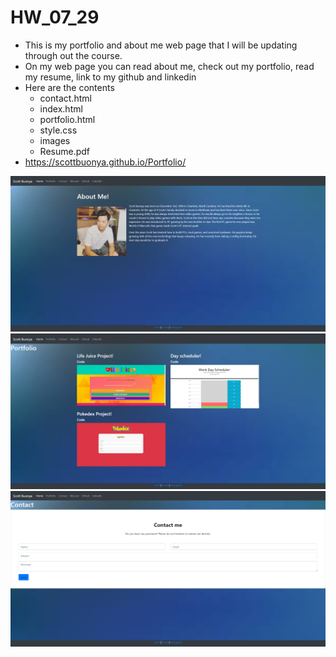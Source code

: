 # HW_07_29
* This is my portfolio and about me web page that I will be updating through out the course.
* On my web page you can read about me, check out my portfolio, read my resume, link to my github and linkedin
* Here are the contents
    * contact.html
    * index.html
    * portfolio.html
    * style.css
    * images
    * Resume.pdf
* https://scottbuonya.github.io/Portfolio/

<img src="Assets/images/aboutme.png" alt="about me homepage">

<img src="Assets/images/updatedPortfolio2.png" alt="portfolio page">

<img src="Assets/images/contactPortfolio.png" alt="contact page">
